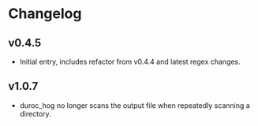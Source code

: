 # Changelog

## v0.4.5 
- Initial entry, includes refactor from v0.4.4 and latest regex changes.

## v1.0.7
- duroc_hog no longer scans the output file when repeatedly scanning a directory.